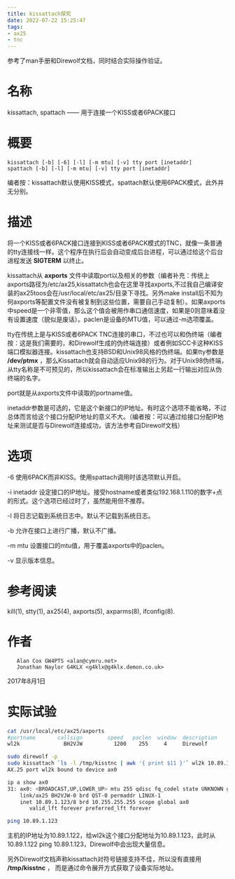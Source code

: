 ```yaml
---
title: kissattach探究
date: 2022-07-22 15:25:47
tags:
- ax25
- tnc
---
```

参考了man手册和Direwolf文档，同时结合实际操作验证。

# 名称
kissattach, spattach —— 用于连接一个KISS或者6PACK接口

# 概要
```man
kissattach [-b] [-6] [-l] [-m mtu] [-v] tty port [inetaddr]
spattach [-b] [-l] [-m mtu] [-v] tty port [inetaddr]
```

编者按：kissattach默认使用KISS模式，spattach默认使用6PACK模式，此外并无分别。
# 描述

将一个KISS或者6PACK接口连接到KISS或者6PACK模式的TNC，就像一条普通的tty连接线一样。这个程序在执行后会自动变成后台进程，可以通过给这个后台进程发送 **SIGTERM** 以终止。

kissattach从 **axports** 文件中读取port以及相关的参数（编者补充：传统上axports路径为/etc/ax25,kissattatch也会在这里寻找axports,不过我自己编译安装的ax25toos会在/usr/local/etc/ax25/目录下寻找。另外make install后不知为何axports等配置文件没有被复制到这些位置，需要自己手动复制）。如果axports中speed是一个非零值，那么这个值会被用作串口通信速度，如果是0则意味着没有设置速度（貌似是废话）。paclen是设备的MTU值，可以通过-m选项覆盖。

tty在传统上是与KISS或者6PACK TNC连接的串口，不过也可以和伪终端（编者按：这是我们需要的，和Direwolf生成的伪终端连接）或者例如SCC卡这种KISS端口模拟器连接。kissattach也支持BSD和Unix98风格的伪终端。如果tty参数是 **/dev/ptmx** ，那么Kissattach就会自动适应Unix98的行为。对于Unix98伪终端，从tty名称是不可预见的，所以kissattach会在标准输出上另起一行输出对应从伪终端的名字。

port就是从axports文件中读取的portname值。

inetaddr参数是可选的，它是这个新接口的IP地址。有时这个选项不能省略，不过总体而言给这个接口分配IP地址的意义不大。（编者按：可以通过给接口分配IP地址来测试是否与Direwolf连接成功，该方法参考自Direwolf文档）

# 选项
-6 使用6PACK而非KISS。使用spattach调用时该选项默认开启。

-i inetaddr 设定接口的IP地址。接受hostname或者类似192.168.1.110的数字+点的形式。这个选项已经过时了，虽然能用但不推荐。

-l 将日志记载到系统日志中。默认不记载到系统日志。

-b 允许在接口上进行广播，默认不广播。

-m mtu 设置接口的mtu值，用于覆盖axports中的paclen。

-v 显示版本信息。

# 参考阅读
kill(1), stty(1), ax25(4), axports(5), axparms(8), ifconfig(8).
# 作者
       Alan Cox GW4PTS <alan@cymru.net>
       Jonathan Naylor G4KLX <g4klx@g4klx.demon.co.uk>

2017年8月1日

# 实际试验


```bash
cat /usr/local/etc/ax25/axports 
#portname       callsign        speed   paclen  window  description
wl2k              BH2VJW          1200    255     4     Direwolf

sudo direwolf -p
sudo kissattach `ls -l /tmp/kisstnc | awk '{ print $11 }'` wl2k 10.89.1.123
AX.25 port wl2k bound to device ax0

ip a show ax0
31: ax0: <BROADCAST,UP,LOWER_UP> mtu 255 qdisc fq_codel state UNKNOWN group default qlen 10
    link/ax25 BH2VJW-0 brd QST-0 permaddr LINUX-1
    inet 10.89.1.123/8 brd 10.255.255.255 scope global ax0
       valid_lft forever preferred_lft forever

ping 10.89.1.123
```



主机的IP地址为10.89.1.122，给wl2k这个接口分配地址为10.89.1.123，此时从10.89.1.122 ping 10.89.1.123，Direwolf中会出现大量信息。

另外Direwolf文档声称kissattach对符号链接支持不佳，所以没有直接用 **/tmp/kisstnc** ， 而是通过命令展开方式获取了设备实际地址。
